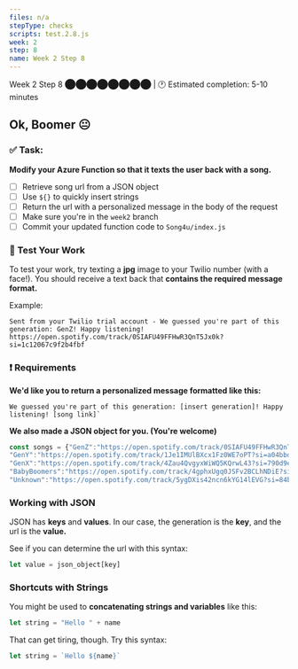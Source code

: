 ```yaml
---
files: n/a
stepType: checks
scripts: test.2.8.js
week: 2
step: 8
name: Week 2 Step 8
---
```


Week 2 Step 8 ⬤⬤⬤⬤⬤⬤⬤⬤ | 🕐 Estimated completion: 5-10 minutes
## Ok, Boomer :neutral_face:
### ✅ Task:
**Modify your Azure Function so that it texts the user back with a song.**
- [ ] Retrieve song url from a JSON object 
- [ ] Use `${}` to quickly insert strings
- [ ] Return the url with a personalized message in the body of the request
- [ ] Make sure you're in the `week2` branch
- [ ] Commit your updated function code to `Song4u/index.js`

### 🚧 Test Your Work
To test your work, try texting a **jpg** image to your Twilio number (with a face!). You should receive a text back that **contains the required message format.**

Example:
```
Sent from your Twilio trial account - We guessed you're part of this generation: GenZ! Happy listening! https://open.spotify.com/track/0SIAFU49FFHwR3QnT5Jx0k?si=1c12067c9f2b4fbf
```

### :exclamation: Requirements
**We'd like you to return a personalized message formatted like this:**
```
We guessed you're part of this generation: [insert generation]! Happy listening! [song link]`
```

**We also made a JSON object for you. (You're welcome)**
```js
const songs = {"GenZ":"https://open.spotify.com/track/0SIAFU49FFHwR3QnT5Jx0k?si=1c12067c9f2b4fbf", 
"GenY":"https://open.spotify.com/track/1Je1IMUlBXcx1Fz0WE7oPT?si=a04bbdf6ec4948b9", 
"GenX":"https://open.spotify.com/track/4Zau4QvgyxWiWQ5KQrwL43?si=790d9e3ef2ed408d", 
"BabyBoomers":"https://open.spotify.com/track/4gphxUgq0JSFv2BCLhNDiE?si=1abb329f2dc24f50", 
"Unknown":"https://open.spotify.com/track/5ygDXis42ncn6kYG14lEVG?si=84b49b41d09d4d11"}
```

### Working with JSON
JSON has **keys** and **values**. In our case, the generation is the **key**, and the url is the **value.**

See if you can determine the url with this syntax:
```js
let value = json_object[key]
```

### Shortcuts with Strings
You might be used to **concatenating strings and variables** like this:
```js
let string = "Hello " + name
```
That can get tiring, though. Try this syntax:
```js
let string = `Hello ${name}`
```
